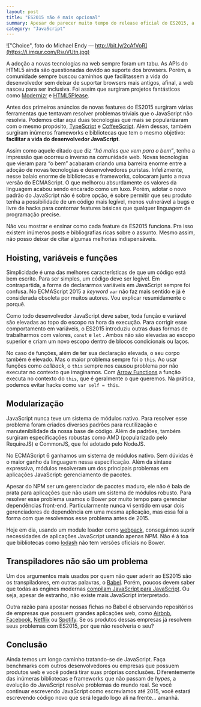 ```yaml
---
layout: post
title: "ES2015 não é mais opcional"
summary: Apesar de parecer muito tempo do release oficial do ES2015, a uso do padrão não é absoluto. Esse artigo busca mostrar os principais valores e razões para adotarmos de vez a versão oficial do JavaScript.
category: "JavaScript"
---
```


!["Choice", foto do Michael Endy — http://bit.ly/2cAfVoR](https://i.imgur.com/RsuVUtn.jpg)

A adoção a novas tecnologias na web sempre foram um tabu. As APIs do HTML5 ainda são questionadas devido ao suporte dos browsers. Porém, a comunidade sempre buscou caminhos que facilitassem a vida do desenvolvedor sem deixar de suportar browsers mais antigos, afinal, a web nasceu para ser inclusiva. Foi assim que surgiram projetos fantásticos como [Modernizr](https://modernizr.com/) e [HTML5Please](http://html5please.com/).

Antes dos primeiros anúncios de novas features do ES2015 surgiram várias ferramentas que tentavam resolver problemas triviais que o JavaScript não resolvia. Podemos citar aqui duas tecnologias que mais se popularizaram com o mesmo propósito, [TypeScript](https://www.typescriptlang.org/) e [CoffeeScript](http://coffeescript.org/). Além dessas, também surgiram inúmeros frameworks e bibliotecas que tem o mesmo objetivo: **facilitar a vida do desenvolvedor JavaScript**.

Assim como aquele ditado que diz *“há males que vem para o bem”*, tenho a impressão que ocorreu o inverso na comunidade web. Novas tecnologias que vieram para “o bem” acabaram criando uma barreira enorme entre a adoção de novas tecnologias e desenvolvedores puristas. Infelizmente, nesse balaio enorme de bibliotecas e frameworks, colocaram junto a nova versão do ECMAScript. O que melhorou absurdamente os valores da linguagem acabou sendo encarado como um luxo. Porém, adotar o novo padrão do JavaScript não é sobre opção, é sobre permitir que seu produto tenha a possibilidade de um código mais legível, menos vulnerável a bugs e livre de hacks para contornar features básicas que qualquer linguagem de programação precise.

Não vou mostrar e ensinar como cada feature da ES2015 funciona. Pra isso existem inúmeros posts e bibliografias ricas sobre o assunto. Mesmo assim, não posso deixar de citar algumas melhorias indispensáveis.

## Hoisting, variáveis e funções

Simplicidade é uma das melhores características de que um código está bem escrito. Para ser simples, um código deve ser legível. Em contrapartida, a forma de declararmos variáveis em JavaScript sempre foi confusa. No ECMAScript 2015 a *keyword* `var` não faz mais sentido e já é considerada obsoleta por muitos autores. Vou explicar resumidamente o porquê.

Como todo desenvolvedor JavaScript deve saber, toda função e variável são elevadas ao topo do escopo na hora da execução. Para corrigir esse comportamento em variáveis, o ES2015 introduziu outras duas formas de trabalharmos com valores, `const` e `let` . Ambos não são elevadas ao escopo superior e criam um novo escopo dentro de blocos condicionais ou laços.

No caso de funções, além de ter sua declaração elevada, o seu corpo também é elevado. Mas o maior problema sempre foi o `this`. Ao usar funções como *callback*, o `this` sempre nos causou problema por não executar no contexto que imaginamos. Com [Arrow Functions](https://developer.mozilla.org/pt-BR/docs/Web/JavaScript/Reference/Functions/Arrow_functions) a função executa no contexto do `this`, que é geralmente o que queremos. Na prática, podemos evitar hacks como `var self = this`.

## Modularização

JavaScript nunca teve um sistema de módulos nativo. Para resolver esse problema foram criados diversos padrões para reutilização e manutenibilidade da nossa base de código. Além de padrões, também surgiram especificações robustas como AMD (popularizado pelo RequireJS) e CommonJS, que foi adotado pelo NodeJS.

No ECMAScript 6 ganhamos um sistema de módulos nativo. Sem dúvidas é o maior ganho da linguagem nessa especificação. Além da sintaxe expressiva, módulos resolveram um dos principais problemas em aplicações JavaScript: gerenciamento de pacotes.

Apesar do NPM ser um gerenciador de pacotes maduro, ele não é bala de prata para aplicações que não usam um sistema de módulos robusto. Para resolver esse problema usamos o Bower por muito tempo para gerenciar dependências front-end. Particularmente nunca vi sentido em usar dois gerenciadores de dependência em uma mesma aplicação, mas essa foi a forma com que resolvemos esse problema antes de 2015.

Hoje em dia, usando um module loader como [webpack](https://webpack.github.io/), conseguimos suprir necessidades de aplicações JavaScript usando apenas NPM. Não é à toa que bibliotecas como [lodash](https://lodash.com/) não tem versões oficiais no Bower.

## Transpiladores não são um problema

Um dos argumentos mais usados por quem não quer aderir ao ES2015 são os transpiladores, em outras palavras, o [Babel](https://babeljs.io/). Porém, poucos devem saber que todas as engines modernas [compilam JavaScript para JavaScript](https://twitter.com/_ericelliott/status/764628991831486465). Ou seja, apesar de estranho, não existe mais JavaScript interpretado.

Outra razão para apostar nossas fichas no Babel é observando repositórios de empresas que possuem grandes aplicações web, como [Airbnb](https://github.com/airbnb), [Facebook](https://github.com/facebook/), [Netflix](https://github.com/Netflix) ou [Spotify](https://github.com/spotify). Se os produtos dessas empresas já resolvem seus problemas com ES2015, por que não resolveria o seu?

## Conclusão

Ainda temos um longo caminho tratando-se de JavaScript. Faça benchmarks com outros desenvolvedores ou empresas que possuem produtos web e você poderá tirar suas próprias conclusões. Diferentemente das inúmeras bibliotecas e frameworks que não passam de *hypes*, a evolução do JavaScript resolve problemas do mundo real. Se você continuar escrevendo JavaScript como escrevíamos até 2015, você estará escrevendo código novo que será legado logo ali na frente… amanhã.
